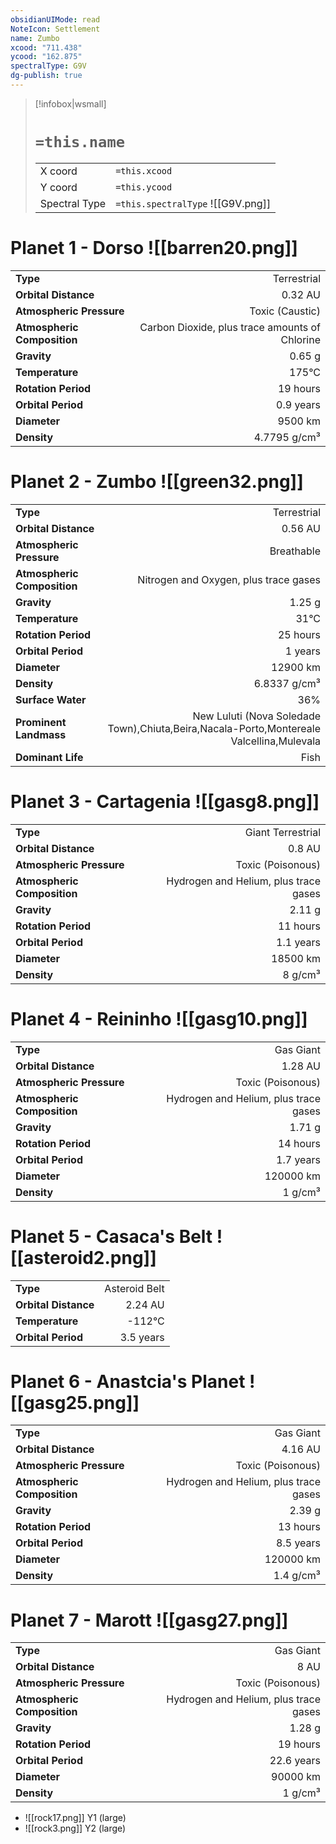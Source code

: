 ```yaml
---
obsidianUIMode: read
NoteIcon: Settlement
name: Zumbo
xcood: "711.438"
ycood: "162.875"
spectralType: G9V
dg-publish: true
---
```

> [!infobox|wsmall]
> # `=this.name`
> | | |
> | - | - |
> | X coord | `=this.xcood` |
> | Y coord| `=this.ycood` |
> | Spectral Type | `=this.spectralType` ![[G9V.png]] |

# Planet 1 - Dorso ![[barren20.png]]
|                             |                           |
| --------------------------- | -------------------------:|
| **Type**                    |             Terrestrial |
| **Orbital Distance**        |   0.32 AU |
| **Atmospheric Pressure**    |       Toxic (Caustic) |
| **Atmospheric Composition** |      Carbon Dioxide, plus trace amounts of Chlorine |
| **Gravity**                 |        0.65 g |
| **Temperature**             |    175°C |
| **Rotation Period**         |  19 hours |
| **Orbital Period** | 0.9 years |
| **Diameter**                |      9500 km | 
| **Density**                 |    4.7795 g/cm³ |





# Planet 2 - Zumbo ![[green32.png]]
|                             |                           |
| --------------------------- | -------------------------:|
| **Type**                    |             Terrestrial |
| **Orbital Distance**        |   0.56 AU |
| **Atmospheric Pressure**    |       Breathable |
| **Atmospheric Composition** |      Nitrogen and Oxygen, plus trace gases |
| **Gravity**                 |        1.25 g |
| **Temperature**             |    31°C |
| **Rotation Period**         |  25 hours |
| **Orbital Period** | 1 years |
| **Diameter**                |      12900 km | 
| **Density**                 |    6.8337 g/cm³ |
| **Surface Water**           |           36% | 
| **Prominent Landmass**      |         New Luluti (Nova Soledade Town),Chiuta,Beira,Nacala-Porto,Montereale Valcellina,Mulevala | 
| **Dominant Life**           |         Fish |





# Planet 3 - Cartagenia ![[gasg8.png]]
|                             |                           |
| --------------------------- | -------------------------:|
| **Type**                    |             Giant Terrestrial |
| **Orbital Distance**        |   0.8 AU |
| **Atmospheric Pressure**    |       Toxic (Poisonous) |
| **Atmospheric Composition** |      Hydrogen and Helium, plus trace gases |
| **Gravity**                 |        2.11 g |
| **Rotation Period**         |  11 hours |
| **Orbital Period** | 1.1 years |
| **Diameter**                |      18500 km | 
| **Density**                 |    8 g/cm³ |





# Planet 4 - Reininho ![[gasg10.png]]
|                             |                           |
| --------------------------- | -------------------------:|
| **Type**                    |             Gas Giant |
| **Orbital Distance**        |   1.28 AU |
| **Atmospheric Pressure**    |       Toxic (Poisonous) |
| **Atmospheric Composition** |      Hydrogen and Helium, plus trace gases |
| **Gravity**                 |        1.71 g |
| **Rotation Period**         |  14 hours |
| **Orbital Period** | 1.7 years |
| **Diameter**                |      120000 km | 
| **Density**                 |    1 g/cm³ |





# Planet 5 - Casaca's Belt ![[asteroid2.png]]
|                             |                           |
| --------------------------- | -------------------------:|
| **Type**                    |             Asteroid Belt |
| **Orbital Distance**        |   2.24 AU |
| **Temperature**             |    -112°C |
| **Orbital Period** | 3.5 years |





# Planet 6 - Anastcia's Planet ![[gasg25.png]]
|                             |                           |
| --------------------------- | -------------------------:|
| **Type**                    |             Gas Giant |
| **Orbital Distance**        |   4.16 AU |
| **Atmospheric Pressure**    |       Toxic (Poisonous) |
| **Atmospheric Composition** |      Hydrogen and Helium, plus trace gases |
| **Gravity**                 |        2.39 g |
| **Rotation Period**         |  13 hours |
| **Orbital Period** | 8.5 years |
| **Diameter**                |      120000 km | 
| **Density**                 |    1.4 g/cm³ |





# Planet 7 - Marott ![[gasg27.png]]
|                             |                           |
| --------------------------- | -------------------------:|
| **Type**                    |             Gas Giant |
| **Orbital Distance**        |   8 AU |
| **Atmospheric Pressure**    |       Toxic (Poisonous) |
| **Atmospheric Composition** |      Hydrogen and Helium, plus trace gases |
| **Gravity**                 |        1.28 g |
| **Rotation Period**         |  19 hours |
| **Orbital Period** | 22.6 years |
| **Diameter**                |      90000 km | 
| **Density**                 |    1 g/cm³ |



- ![[rock17.png]] Y1 (large)
- ![[rock3.png]] Y2 (large)


